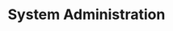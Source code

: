 ---
layout: posts_by_category
categories: linux
title: System Administration
permalink: /category/linux
---